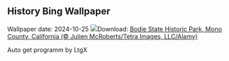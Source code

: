 ## History Bing Wallpaper
Wallpaper date: 2024-10-25
![](https://www.bing.com/th?id=OHR.BodieCalifornia_EN-US3185568116_UHD.jpg&w=1000)Download: [Bodie State Historic Park, Mono County, California (© Julien McRoberts/Tetra Images, LLC/Alamy)](https://www.bing.com/th?id=OHR.BodieCalifornia_EN-US3185568116_UHD.jpg)

Auto get programm by LtgX
